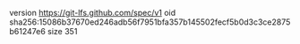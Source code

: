 version https://git-lfs.github.com/spec/v1
oid sha256:15086b37670ed246adb56f7951bfa357b145502fecf5b0d3c3ce2875b61247e6
size 351
